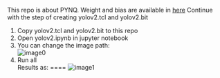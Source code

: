 This repo is about PYNQ.
Weight and bias are available in [here](https://pan.baidu.com/s/1v1U78fdYJ0p8XWmWXA3P0Q)
Continue with the step of creating yolov2.tcl and yolov2.bit
1. Copy yolov2.tcl and yolov2.bit to this repo
2. Open yolov2.ipynb in jupyter notebook
3. You can change the image path:  
![image0](https://github.com/dhm2013724/yolov2_xilinx_fpga/blob/master/pynq/img_path.png)
4. Run all  
Results as:
====
![image1](https://github.com/dhm2013724/yolov2_xilinx_fpga/blob/master/pynq/result.jpg)

